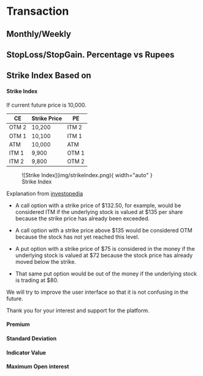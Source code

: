 # Transaction

## Monthly/Weekly

## StopLoss/StopGain. Percentage vs Rupees

## Strike Index Based on

#### Strike Index

If current future price is 10,000.

| CE  | Strike Price  | PE  |
|--------|--------|-------|
| OTM 2  | 10,200 | ITM 2 |
| OTM 1  | 10,100 | ITM 1 |
| ATM    | 10,000 | ATM   |
| ITM 1  | 9,900  | OTM 1 |
| ITM 2  | 9,800  | OTM 2 |


<figure markdown> <!--  -->
  ![Strike Index](img/strikeIndex.png){ width="auto" }
  <figcaption>Strike Index</figcaption>
</figure>


Explanation from [investopedia](https://www.investopedia.com/ask/answers/042715/what-difference-between-money-and-out-money.asp)


- A call option with a strike price of $132.50, for example, would be considered ITM if the underlying stock is valued at $135 per share because the strike price has already been exceeded. 
- A call option with a strike price above $135 would be considered OTM because the stock has not yet reached this level.

- A put option with a strike price of $75 is considered in the money if the underlying stock is valued at $72 because the stock price has already moved below the strike. 
- That same put option would be out of the money if the underlying stock is trading at $80.

We will try to improve the user interface so that it is not confusing in the future.

Thank you for your interest and support for the platform.

#### Premium

#### Standard Deviation

#### Indicator Value

#### Maximum Open interest
